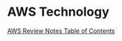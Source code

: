 # AWS Technology

[AWS Review Notes Table of Contents](https://github.com/pslucas0212/AWS-Review-Notes)
